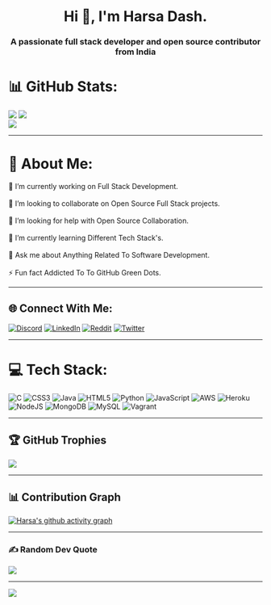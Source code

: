 <h1 align="center">Hi 👋, I'm Harsa Dash.</h1>
<h3 align="center">A passionate full stack developer and open source contributor from India</h3>


# 📊 GitHub Stats:
![](https://github-readme-stats.vercel.app/api?username=harsadas&theme=highcontrast&hide_border=false&include_all_commits=true&count_private=true)
![](https://github-readme-streak-stats.herokuapp.com/?user=harsadas&theme=highcontrast&hide_border=false)<br/>
![](https://github-readme-stats.vercel.app/api/top-langs/?username=harsadas&theme=highcontrast&hide_border=false&include_all_commits=true&count_private=true&layout=compact)


---
<h1 align="left"> 💫 About Me:</h1>
🔭 I’m currently working on Full Stack Development.<br><br>
👯 I’m looking to collaborate on Open Source Full Stack projects.<br><br>
🤝 I’m looking for help with Open Source Collaboration.<br><br>
🌱 I’m currently learning Different Tech Stack's.<br><br>
💬 Ask me about Anything Related To Software Development.<br><br>
⚡ Fun fact Addicted To To GitHub Green Dots.


---
## 🌐 Connect With Me:
[![Discord](https://img.shields.io/badge/Discord-%237289DA.svg?logo=discord&logoColor=white)](htttps://discord.gg/https://discord.gg/harsa%20dash#3308) [![LinkedIn](https://img.shields.io/badge/LinkedIn-%230077B5.svg?logo=linkedin&logoColor=white)](https://linkedin.com/in/https://www.linkedin.com/in/harsadash/) [![Reddit](https://img.shields.io/badge/Reddit-%23FF4500.svg?logo=Reddit&logoColor=white)](https://reddit.com/user/https://www.reddit.com/user/Ok-Safety-5638) [![Twitter](https://img.shields.io/badge/Twitter-%231DA1F2.svg?logo=Twitter&logoColor=white)](https://twitter.com/https://twitter.com/Harsa_Dash)


---
# 💻 Tech Stack:
![C](https://img.shields.io/badge/c-%2300599C.svg?style=for-the-badge&logo=c&logoColor=white) ![CSS3](https://img.shields.io/badge/css3-%231572B6.svg?style=for-the-badge&logo=css3&logoColor=white) ![Java](https://img.shields.io/badge/java-%23ED8B00.svg?style=for-the-badge&logo=java&logoColor=white) ![HTML5](https://img.shields.io/badge/html5-%23E34F26.svg?style=for-the-badge&logo=html5&logoColor=white) ![Python](https://img.shields.io/badge/python-3670A0?style=for-the-badge&logo=python&logoColor=ffdd54) ![JavaScript](https://img.shields.io/badge/javascript-%23323330.svg?style=for-the-badge&logo=javascript&logoColor=%23F7DF1E) ![AWS](https://img.shields.io/badge/AWS-%23FF9900.svg?style=for-the-badge&logo=amazon-aws&logoColor=white) ![Heroku](https://img.shields.io/badge/heroku-%23430098.svg?style=for-the-badge&logo=heroku&logoColor=white) ![NodeJS](https://img.shields.io/badge/node.js-6DA55F?style=for-the-badge&logo=node.js&logoColor=white) ![MongoDB](https://img.shields.io/badge/MongoDB-%234ea94b.svg?style=for-the-badge&logo=mongodb&logoColor=white) ![MySQL](https://img.shields.io/badge/mysql-%2300f.svg?style=for-the-badge&logo=mysql&logoColor=white) ![Vagrant](https://img.shields.io/badge/vagrant-%231563FF.svg?style=for-the-badge&logo=vagrant&logoColor=white)


---
## 🏆 GitHub Trophies
![](https://github-profile-trophy.vercel.app/?username=harsadas&theme=radical&no-frame=false&no-bg=true&margin-w=4)

---
## 📊 Contribution Graph
[![Harsa's github activity graph](https://activity-graph.herokuapp.com/graph?username=harsadas&theme=react-dark)](https://github.com/harsadas/github-readme-activity-graph)

---
### ✍️ Random Dev Quote
![](https://quotes-github-readme.vercel.app/api?type=horizontal&theme=radical)

---
[![](https://visitcount.itsvg.in/api?id=harsadas&icon=0&color=0)](https://visitcount.itsvg.in)


<!-- Proudly created with GPRM ( https://gprm.itsvg.in ) -->
